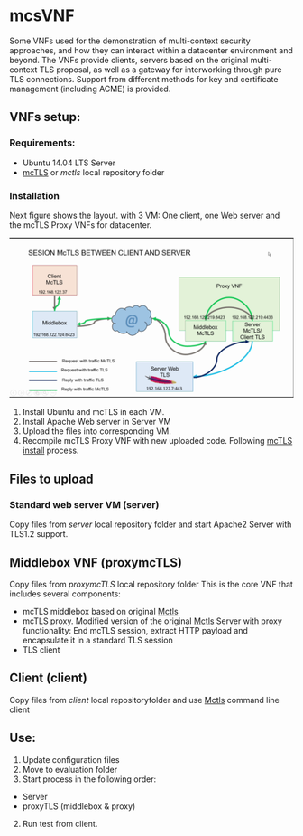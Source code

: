 # mcsVNF
Some VNFs used for the demonstration of multi-context security approaches, and how they can interact within a datacenter environment and beyond.
The VNFs provide clients, servers based on the original multi-context TLS proposal, as well as a gateway for interworking through pure TLS connections. Support from different methods for key and certificate management (including ACME) is provided.



## VNFs setup:
### Requirements:
* Ubuntu 14.04 LTS Server
* [mcTLS](https://github.com/scoky/mctls) or  *mctls* local repository folder

### Installation
Next figure shows the layout. with 3 VM: One client, one Web server and the mcTLS Proxy VNFs for datacenter. 

![mcTLS setup](flow.png)

1. Install Ubuntu and mcTLS in each VM. 
2. Install Apache Web server in Server VM
3. Upload the files into corresponding VM.
4. Recompile mcTLS Proxy VNF with new uploaded code. Following  [mcTLS install](https://github.com/scoky/mctls/blob/master/INSTALL) process.

## Files to upload

### Standard web server VM (server) 
Copy files from *server* local repository folder
and start Apache2 Server with TLS1.2 support.

## Middlebox VNF (proxymcTLS)
Copy files from *proxymcTLS* local repository folder
This is the core VNF that includes several components:
* mcTLS middlebox based on original [Mctls](https://github.com/scoky/mctls)
* mcTLS proxy. Modified version of the original [Mctls](https://github.com/scoky/mctls) Server with proxy functionality: End mcTLS session, extract HTTP payload and encapsulate it in a standard TLS session
* TLS client

## Client (client)
Copy files from *client* local repositoryfolder
and use [Mctls](https://github.com/scoky/mctls) command line client


## Use:
1. Update configuration files 
2. Move to evaluation folder 
2. Start process in the following order:
  * Server
  * proxyTLS (middlebox & proxy)
2. Run test from client.

